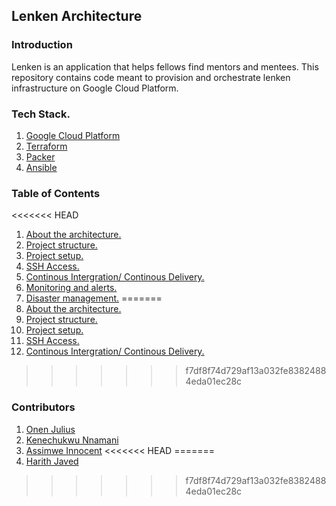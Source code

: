 ## Lenken Architecture



### Introduction
Lenken is an application that helps fellows find mentors and mentees.
This repository contains code meant to provision and orchestrate lenken infrastructure on Google Cloud Platform.

### Tech Stack.
1. [Google Cloud Platform](https://cloud.google.com)
2. [Terraform](https://www.terraform.io/)
3. [Packer](https://www.packer.io/)
4. [Ansible](https://www.ansible.com/)

### Table of Contents
<<<<<<< HEAD
1. [About the architecture.](Docs/infrastructure.md)
2. [Project structure.](Docs/project_structure.md)
3. [Project setup.](Docs/setup_project.md)
4. [SSH Access.](Docs/ssh_access.md)
4. [Continous Intergration/ Continous Delivery.]()
5. [Monitoring and alerts.]()
6. [Disaster management.]()
=======
1. [About the architecture.](Docks/infrastructure.md)
2. [Project structure.](Docs/project_structure.md)
3. [Project setup.](Docs/setup_project.md)
4. [SSH Access.](Docs/ssh_access.md)
4. [Continous Intergration/ Continous Delivery.](Docs/CI_CD.md)
>>>>>>> f7df8f74d729af13a032fe83824884eda01ec28c

### Contributors
1. [Onen Julius](https://github.com/devGenie)
2. [Kenechukwu Nnamani](https://github.com/kenec)
3. [Assimwe Innocent](https://github.com/inno-asiimwe)
<<<<<<< HEAD
=======
4. [Harith Javed](https://github.com/HarithJ)
>>>>>>> f7df8f74d729af13a032fe83824884eda01ec28c
